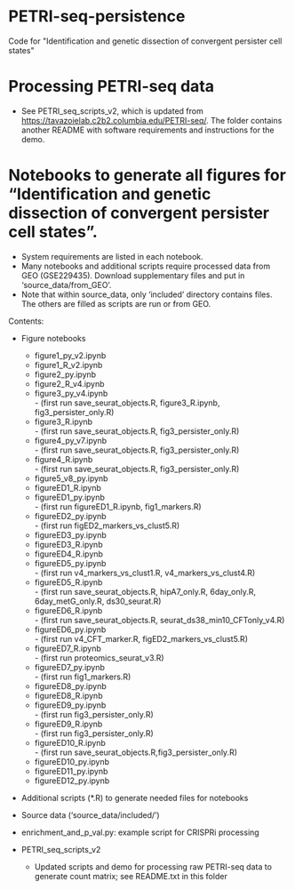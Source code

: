 # PETRI-seq-persistence
Code for "Identification and genetic dissection of convergent persister cell states"

# Processing PETRI-seq data
-	See PETRI_seq_scripts_v2, which is updated from https://tavazoielab.c2b2.columbia.edu/PETRI-seq/. The folder contains another README with software requirements and instructions for the demo.

# Notebooks to generate all figures for  “Identification and genetic dissection of convergent persister cell states”. 
- System requirements are listed in each notebook.
- Many notebooks and additional scripts require processed data from GEO (GSE229435). Download supplementary files and put in ‘source_data/from_GEO’.
- Note that within source_data, only ‘included’ directory contains files. The others are filled as scripts are run or from GEO.

Contents:
-	Figure notebooks
 	- figure1_py_v2.ipynb
 	- figure1_R_v2.ipynb
 	- figure2_py.ipynb
 	- figure2_R_v4.ipynb
 	- figure3_py_v4.ipynb\
                - (first run save_seurat_objects.R, figure3_R.ipynb, fig3_persister_only.R)
 	- figure3_R.ipynb\
                - (first run save_seurat_objects.R, fig3_persister_only.R)
 	- figure4_py_v7.ipynb\
                - (first run save_seurat_objects.R, fig3_persister_only.R)
 	- figure4_R.ipynb\
                - (first run save_seurat_objects.R, fig3_persister_only.R)
 	- figure5_v8_py.ipynb
 	- figureED1_R.ipynb
 	- figureED1_py.ipynb\
                - (first run figureED1_R.ipynb, fig1_markers.R)
 	- figureED2_py.ipynb\
                - (first run figED2_markers_vs_clust5.R)
 	- figureED3_py.ipynb
 	- figureED3_R.ipynb
 	- figureED4_R.ipynb
 	- figureED5_py.ipynb\
                - (first run v4_markers_vs_clust1.R, v4_markers_vs_clust4.R)
 	- figureED5_R.ipynb\
                - (first run save_seurat_objects.R, hipA7_only.R, 6day_only.R, 6day_metG_only.R, ds30_seurat.R)
 	- figureED6_R.ipynb\
                - (first run save_seurat_objects.R, seurat_ds38_min10_CFTonly_v4.R)
 	- figureED6_py.ipynb\
                - (first run v4_CFT_marker.R, figED2_markers_vs_clust5.R)
 	- figureED7_R.ipynb\
                - (first run proteomics_seurat_v3.R)
 	- figureED7_py.ipynb\
                - (first run fig1_markers.R)
 	- figureED8_py.ipynb
 	- figureED8_R.ipynb
 	- figureED9_py.ipynb\
                - (first run fig3_persister_only.R)
 	- figureED9_R.ipynb\
                - (first run fig3_persister_only.R)
 	- figureED10_R.ipynb\
                - (first run save_seurat_objects.R,fig3_persister_only.R)
 	- figureED10_py.ipynb
 	- figureED11_py.ipynb
 	- figureED12_py.ipynb

-	Additional scripts (*.R) to generate needed files for notebooks
-	Source data (‘source_data/included/’)
-	enrichment_and_p_val.py: example script for CRISPRi processing
-	PETRI_seq_scripts_v2
 	 - Updated scripts and demo for processing raw PETRI-seq data to generate count matrix; see README.txt in this folder
